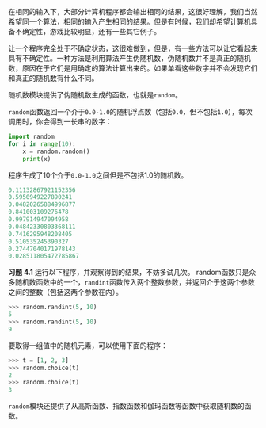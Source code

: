 在相同的输入下，大部分计算机程序都会输出相同的结果，这很好理解，我们当然希望同一个算法，相同的输入产生相同的结果。但是有时候，我们却希望计算机具备不确定性，游戏比较明显，还有一些其它例子。

让一个程序完全处于不确定状态，这很难做到，但是，有一些方法可以让它看起来具有不确定性。一种方法是利用算法产生伪随机数，伪随机数并不是真正的随机数，原因在于它们是用确定的算法计算出来的。如果单看这些数字并不会发现它们和真正的随机数有什么不同。

随机数模块提供了伪随机数生成的函数，也就是`random`。

`random`函数返回一个介于`0.0-1.0`的随机浮点数（包括`0.0`，但不包括`1.0`），每次调用时，你会得到一长串的数字：
```python
import random
for i in range(10):
    x = random.random() 
    print(x)
```
程序生成了10个介于`0.0-1.0`之间但是不包括1.0的随机数。
```python
0.11132867921152356
0.5950949227890241
0.04820265884996877
0.841003109276478
0.997914947094958
0.04842330803368111
0.7416295948208405
0.510535245390327
0.27447040171978143
0.028511805472785867
```

**习题 4.1**
运行以下程序，并观察得到的结果，不妨多试几次。
random函数只是众多随机数函数中的一个，`randint`函数传入两个整数参数，并返回介于这两个参数之间的整数（包括这两个参数在内）。
```python
>>> random.randint(5, 10)
5
>>> random.randint(5, 10)
9
```

要取得一组值中的随机元素，可以使用下面的程序：
```python
>>> t = [1, 2, 3]
>>> random.choice(t)
2
>>> random.choice(t)
3
```

`random`模块还提供了从高斯函数、指数函数和伽玛函数等函数中获取随机数的函数。
